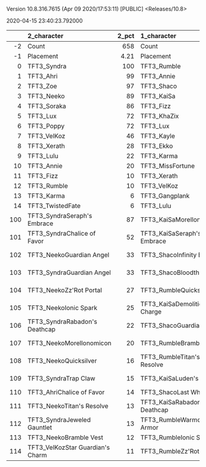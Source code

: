 Version 10.8.316.7615 (Apr 09 2020/17:53:11) [PUBLIC] <Releases/10.8>

2020-04-15 23:40:23.792000

|     | 2_character                      |   2_pct | 1_character                      |   1_pct | 4_character                      |   4_pct | 3_character                    |   3_pct | 5_character                      |   5_pct |
|----:|:---------------------------------|--------:|:---------------------------------|--------:|:---------------------------------|--------:|:-------------------------------|--------:|:---------------------------------|--------:|
|  -2 | Count                            |  658    | Count                            |  382    | Count                            |  641    | Count                          |  742    | Count                            | 1444    |
|  -1 | Placement                        |    4.21 | Placement                        |    4.29 | Placement                        |    4.41 | Placement                      |    4.54 | Placement                        |    4.64 |
|   0 | TFT3_Syndra                      |  100    | TFT3_Rumble                      |  100    | TFT3_Vi                          |  100    | TFT3_Mordekaiser               |   97    | TFT3_Irelia                      |   72    |
|   1 | TFT3_Ahri                        |   99    | TFT3_Annie                       |  100    | TFT3_ChoGath                     |  100    | TFT3_Jhin                      |   91    | TFT3_Kayle                       |   67    |
|   2 | TFT3_Zoe                         |   97    | TFT3_Shaco                       |   99    | TFT3_Blitzcrank                  |   99    | TFT3_Karma                     |   90    | TFT3_Shen                        |   61    |
|   3 | TFT3_Neeko                       |   89    | TFT3_KaiSa                       |   99    | TFT3_Malphite                    |   98    | TFT3_Ashe                      |   86    | TFT3_Vi                          |   53    |
|   4 | TFT3_Soraka                      |   86    | TFT3_Fizz                        |   99    | TFT3_Jinx                        |   73    | TFT3_Lux                       |   61    | TFT3_Thresh                      |   50    |
|   5 | TFT3_Lux                         |   72    | TFT3_KhaZix                      |   76    | TFT3_Ezreal                      |   73    | TFT3_Lulu                      |   59    | TFT3_Fiora                       |   50    |
|   6 | TFT3_Poppy                       |   72    | TFT3_Lux                         |   65    | TFT3_MissFortune                 |   60    | TFT3_Shaco                     |   58    | TFT3_Lucian                      |   49    |
|   7 | TFT3_VelKoz                      |   46    | TFT3_Kayle                       |   31    | TFT3_Graves                      |   50    | TFT3_Xerath                    |   42    | TFT3_Leona                       |   48    |
|   8 | TFT3_Xerath                      |   28    | TFT3_Ekko                        |   18    | TFT3_Lucian                      |   35    | TFT3_Jayce                     |   40    | TFT3_MissFortune                 |   46    |
|   9 | TFT3_Lulu                        |   22    | TFT3_Karma                       |   16    | TFT3_KhaZix                      |   27    | TFT3_WuKong                    |   38    | TFT3_Ekko                        |   43    |
|  10 | TFT3_Annie                       |   20    | TFT3_MissFortune                 |    8    | TFT3_VelKoz                      |   27    | TFT3_JarvanIV                  |   37    | TFT3_Kassadin                    |   41    |
|  11 | TFT3_Fizz                        |   10    | TFT3_Xerath                      |    7    | TFT3_TwistedFate                 |   20    | TFT3_Poppy                     |   22    | TFT3_Ezreal                      |   33    |
|  12 | TFT3_Rumble                      |   10    | TFT3_VelKoz                      |    3    | TFT3_AurelionSol                 |   10    | TFT3_Kassadin                  |   17    | TFT3_Blitzcrank                  |   32    |
|  13 | TFT3_Karma                       |    6    | TFT3_Gangplank                   |    3    | TFT3_Lulu                        |    8    | TFT3_Leona                     |   15    | TFT3_WuKong                      |   30    |
|  14 | TFT3_TwistedFate                 |    6    | TFT3_Lulu                        |    2    | TFT3_Kayle                       |    8    | TFT3_Thresh                    |    8    | TFT3_Yasuo                       |   22    |
| 100 | TFT3_SyndraSeraph's Embrace      |   87    | TFT3_KaiSaMorellonomicon         |   62    | TFT3_JinxGiant Slayer            |   53    | TFT3_JhinGuardian Angel        |   40    | TFT3_IreliaInfinity Edge         |   47    |
| 101 | TFT3_SyndraChalice of Favor      |   52    | TFT3_KaiSaSeraph's Embrace       |   45    | TFT3_JinxRed Buff                |   44    | TFT3_JhinInfinity Edge         |   37    | TFT3_LucianRed Buff              |   27    |
| 102 | TFT3_NeekoGuardian Angel         |   33    | TFT3_ShacoInfinity Edge          |   45    | TFT3_JinxGuardian Angel          |   28    | TFT3_JhinRunaan's Hurricane    |   34    | TFT3_KayleGuinsoo's Rageblade    |   27    |
| 103 | TFT3_SyndraGuardian Angel        |   33    | TFT3_ShacoBloodthirster          |   39    | TFT3_VelKozSeraph's Embrace      |   20    | TFT3_JhinLast Whisper          |   33    | TFT3_KayleGuardian Angel         |   21    |
| 104 | TFT3_NeekoZz'Rot Portal          |   27    | TFT3_RumbleQuicksilver           |   36    | TFT3_BlitzcrankZephyr            |   15    | TFT3_ShacoGuardian Angel       |   32    | TFT3_KayleRapid Firecannon       |   16    |
| 105 | TFT3_NeekoIonic Spark            |   25    | TFT3_KaiSaDemolitionist's Charge |   35    | TFT3_VelKozMorellonomicon        |   15    | TFT3_ShacoBloodthirster        |   29    | TFT3_IreliaGuardian Angel        |   16    |
| 106 | TFT3_SyndraRabadon's Deathcap    |   22    | TFT3_ShacoGuardian Angel         |   34    | TFT3_MissFortuneSeraph's Embrace |   14    | TFT3_MordekaiserMorellonomicon |   16    | TFT3_IreliaLast Whisper          |   16    |
| 107 | TFT3_NeekoMorellonomicon         |   20    | TFT3_RumbleBramble Vest          |   27    | TFT3_ChoGathIonic Spark          |   14    | TFT3_ShacoInfinity Edge        |   13    | TFT3_IreliaInfiltrator's Talons  |   13    |
| 108 | TFT3_NeekoQuicksilver            |   16    | TFT3_RumbleTitan's Resolve       |   24    | TFT3_JinxRunaan's Hurricane      |   13    | TFT3_JhinTrap Claw             |   13    | TFT3_IreliaBloodthirster         |   11    |
| 109 | TFT3_SyndraTrap Claw             |   15    | TFT3_KaiSaLuden's Echo           |   15    | TFT3_ChoGathGuardian Angel       |   12    | TFT3_MordekaiserIonic Spark    |   11    | TFT3_KayleHand Of Justice        |   10    |
| 110 | TFT3_AhriChalice of Favor        |   14    | TFT3_ShacoLast Whisper           |   15    | TFT3_JinxLast Whisper            |   12    | TFT3_XerathSeraph's Embrace    |   10    | TFT3_MasterYiQuicksilver         |   10    |
| 111 | TFT3_NeekoTitan's Resolve        |   13    | TFT3_KaiSaRabadon's Deathcap     |   11    | TFT3_VelKozQuicksilver           |   12    | TFT3_MordekaiserBramble Vest   |   10    | TFT3_MasterYiGuinsoo's Rageblade |    9    |
| 112 | TFT3_SyndraJeweled Gauntlet      |   13    | TFT3_RumbleWarmog's Armor        |   10    | TFT3_MissFortuneQuicksilver      |   12    | TFT3_AsheDark Star's Heart     |   10    | TFT3_IreliaSeraph's Embrace      |    7    |
| 113 | TFT3_NeekoBramble Vest           |   12    | TFT3_RumbleIonic Spark           |    9    | TFT3_ChoGathMorellonomicon       |   12    | TFT3_ShacoHextech Gunblade     |    9    | TFT3_EkkoMorellonomicon          |    7    |
| 114 | TFT3_VelKozStar Guardian's Charm |   11    | TFT3_RumbleZz'Rot Portal         |    9    | TFT3_ViIonic Spark               |   11    | TFT3_MordekaiserRedemption     |    9    | TFT3_ViIonic Spark               |    7    |
